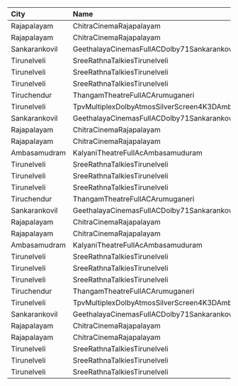 | City          | Name                                            | Language |  Time | Type        | Price | Capacity | Booked |
| :------------ | :---------------------------------------------- | :------- | ----: | :---------- | ----: | -------: | -----: |
| Rajapalayam   | ChitraCinemaRajapalayam                         | Tamil    | 10:30 | Balcony     |  130₹ |       61 |     31 |
| Rajapalayam   | ChitraCinemaRajapalayam                         | Tamil    | 10:30 | FirstClass  |   50₹ |      480 |    242 |
| Sankarankovil | GeethalayaCinemasFullACDolby71Sankarankovil     | Tamil    | 11:00 | FirstClass  |  100₹ |      374 |    187 |
| Tirunelveli   | SreeRathnaTalkiesTirunelveli                    | Tamil    | 11:30 | Balcony     |  130₹ |      237 |    126 |
| Tirunelveli   | SreeRathnaTalkiesTirunelveli                    | Tamil    | 11:30 | FirstClass  |  100₹ |      149 |     74 |
| Tirunelveli   | SreeRathnaTalkiesTirunelveli                    | Tamil    | 11:30 | SecondClass |  100₹ |      320 |    158 |
| Tiruchendur   | ThangamTheatreFullACArumuganeri                 | Tamil    | 14:30 | FirstClass  |  100₹ |      217 |      6 |
| Tirunelveli   | TpvMultiplexDolbyAtmosSilverScreen4K3DAmbaiRoad | Tamil    | 14:30 | FirstClass  |   50₹ |      168 |     89 |
| Sankarankovil | GeethalayaCinemasFullACDolby71Sankarankovil     | Tamil    | 14:30 | FirstClass  |  100₹ |      374 |    187 |
| Rajapalayam   | ChitraCinemaRajapalayam                         | Tamil    | 14:30 | Balcony     |  130₹ |       61 |     31 |
| Rajapalayam   | ChitraCinemaRajapalayam                         | Tamil    | 14:30 | FirstClass  |   50₹ |      480 |    242 |
| Ambasamudram  | KalyaniTheatreFullAcAmbasamuduram               | Tamil    | 14:30 | FirstClass  |  100₹ |      239 |    140 |
| Tirunelveli   | SreeRathnaTalkiesTirunelveli                    | Tamil    | 14:40 | Balcony     |  130₹ |      237 |    126 |
| Tirunelveli   | SreeRathnaTalkiesTirunelveli                    | Tamil    | 14:40 | FirstClass  |  100₹ |      149 |     74 |
| Tirunelveli   | SreeRathnaTalkiesTirunelveli                    | Tamil    | 14:40 | SecondClass |  100₹ |      320 |    158 |
| Tiruchendur   | ThangamTheatreFullACArumuganeri                 | Tamil    | 18:30 | FirstClass  |  100₹ |      217 |      6 |
| Sankarankovil | GeethalayaCinemasFullACDolby71Sankarankovil     | Tamil    | 18:30 | FirstClass  |  100₹ |      374 |    187 |
| Rajapalayam   | ChitraCinemaRajapalayam                         | Tamil    | 18:30 | Balcony     |  130₹ |       61 |     31 |
| Rajapalayam   | ChitraCinemaRajapalayam                         | Tamil    | 18:30 | FirstClass  |   50₹ |      480 |    242 |
| Ambasamudram  | KalyaniTheatreFullAcAmbasamuduram               | Tamil    | 18:30 | FirstClass  |  100₹ |      239 |    140 |
| Tirunelveli   | SreeRathnaTalkiesTirunelveli                    | Tamil    | 18:30 | Balcony     |  130₹ |      237 |    126 |
| Tirunelveli   | SreeRathnaTalkiesTirunelveli                    | Tamil    | 18:30 | FirstClass  |  100₹ |      149 |     74 |
| Tirunelveli   | SreeRathnaTalkiesTirunelveli                    | Tamil    | 18:30 | SecondClass |  100₹ |      320 |    158 |
| Tiruchendur   | ThangamTheatreFullACArumuganeri                 | Tamil    | 22:15 | FirstClass  |  100₹ |      217 |      6 |
| Tirunelveli   | TpvMultiplexDolbyAtmosSilverScreen4K3DAmbaiRoad | Tamil    | 22:15 | FirstClass  |   50₹ |      168 |     89 |
| Sankarankovil | GeethalayaCinemasFullACDolby71Sankarankovil     | Tamil    | 22:30 | FirstClass  |  100₹ |      374 |    187 |
| Rajapalayam   | ChitraCinemaRajapalayam                         | Tamil    | 22:30 | Balcony     |  130₹ |       61 |     31 |
| Rajapalayam   | ChitraCinemaRajapalayam                         | Tamil    | 22:30 | FirstClass  |   50₹ |      480 |    242 |
| Tirunelveli   | SreeRathnaTalkiesTirunelveli                    | Tamil    | 22:30 | Balcony     |  130₹ |      237 |    126 |
| Tirunelveli   | SreeRathnaTalkiesTirunelveli                    | Tamil    | 22:30 | FirstClass  |  100₹ |      149 |     74 |
| Tirunelveli   | SreeRathnaTalkiesTirunelveli                    | Tamil    | 22:30 | SecondClass |  100₹ |      320 |    158 |